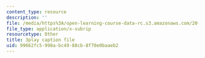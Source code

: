 ```yaml
---
content_type: resource
description: ''
file: /media/https%3A/open-learning-course-data-rc.s3.amazonaws.com/20-219-becoming-the-next-bill-nye-writing-and-hosting-the-educational-show-january-iap-2015/99662fc5998abc4988cb8f70e0baaeb2_M_WIXYqkbdc.srt
file_type: application/x-subrip
resourcetype: Other
title: 3play caption file
uid: 99662fc5-998a-bc49-88cb-8f70e0baaeb2
---
```

